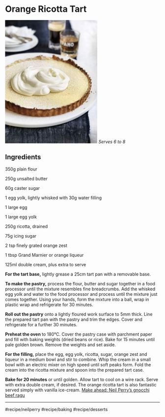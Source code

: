 # Orange Ricotta Tart
![](assets/143a09a8e60d90a82d2f67a72f462df2.png)
*Serves 6 to 8*

## Ingredients
350g plain flour

250g unsalted butter

60g caster sugar

1 egg yolk, lightly whisked with 30g water filling

1 large egg

1 large egg yolk

250g ricotta, drained

75g icing sugar

2 tsp finely grated orange zest

1 tbsp Grand Marnier or orange liqueur

125ml double cream, plus extra to serve
 

**For the tart base,** lightly grease a 25cm tart pan with a removable base.

**To make the pastry,** process the flour, butter and sugar together in a food processor until the mixture resembles fine breadcrumbs. Add the whisked egg yolk and water to the food processor and process until the mixture just comes together. Using your hands, form the mixture into a ball, wrap in plastic wrap and refrigerate for 30 minutes.

**Roll out the pastry** onto a lightly floured work surface to 5mm thick. Line the prepared tart pan with the pastry and trim the edges. Cover and refrigerate for a further 30 minutes.

**Preheat the oven** to 180°C. Cover the pastry case with parchment paper and fill with baking weights (dried beans or rice). Bake for 15 minutes until pale golden brown. Remove the weights and set aside.

**For the filling,** place the egg, egg yolk, ricotta, sugar, orange zest and liqueur in a medium bowl and stir to combine. Whip the cream in a small bowl with an electric mixer on high speed until soft peaks form. Fold the cream into the ricotta mixture and spoon into the prepared tart case.

**Bake for 20 minutes** or until golden. Allow tart to cool on a wire rack. Serve with extra double cream, if desired. The orange ricotta tart is also fantastic served simply with vanilla ice-cream.
[Make ahead: Neil Perry’s gnocchi beef ragu](https://www.goodfood.com.au/recipes/make-ahead-neil-perrys-gnocchi-beef-ragu-20131013-2vhbd)
- - - -

#recipe/neilperry #recipe/baking #recipe/desserts

